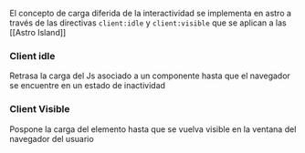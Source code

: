 El concepto de carga diferida de la interactividad se implementa en astro a través de las directivas `client:idle` y `client:visible` que se aplican a las [[Astro Island]]

### Client idle

Retrasa la carga del Js asociado a un componente hasta que el navegador se encuentre en un estado de inactividad

### Client Visible

Pospone la carga del elemento hasta que se vuelva visible en la ventana del navegador del usuario
